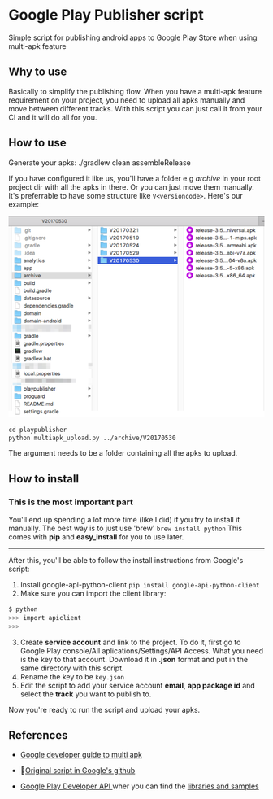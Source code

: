 # Google Play Publisher script
Simple script for publishing android apps to Google Play Store when using multi-apk feature

## Why to use
Basically to simplify the publishing flow. When you have a multi-apk feature requirement on your project, you need to upload all apks manually and move between different tracks. With this script you can just call it from your CI and it will do all for you.

## How to use
Generate your apks:
./gradlew clean assembleRelease

If you have configured it like us, you'll have a folder e.g *archive* in your root project dir with all the apks in there. Or you can just move them manually. It's preferrable to have some structure like `V<versioncode>`. Here's our example:

![](imgs/dirs_example.png)

```
cd playpublisher
python multiapk_upload.py ../archive/V20170530
```

The argument needs to be a folder containing all the apks to upload. 

## How to install
### This is the most important part
You'll end up spending a lot more time (like I did) if you try to install it manually. 
The best way is to just use 'brew'
`brew install python`
This comes with **pip** and **easy_install** for you to use later. 

---

After this, you'll be able to follow the install instructions from Google's script:

1. Install google-api-python-client
`pip install google-api-python-client`
2. Make sure you can import the client library:

  ```bash
  $ python
  >>> import apiclient
  >>>
  ```

3. Create **service account** and link to the project. To do it, first go to Google Play console/All aplications/Settings/API Access. What you need is the key to that account. Download it in **.json** format and put in the same directory with this script. 
4. Rename the key to be `key.json`
5. Edit the script to add your service account **email**, **app package id** and select the **track** you want to publish to.

Now you're ready to run the script and upload your apks.

## References
- [Google developer guide to multi apk](https://developer.android.com/google/play/publishing/multiple-apks.html)

- [Original script in Google's github](https://github.com/googlesamples/android-play-publisher-api/tree/master/v2/python)

- [Google Play Developer API
](https://developers.google.com/android-publisher/) wher you can find the [libraries and samples](https://developers.google.com/android-publisher/libraries)


